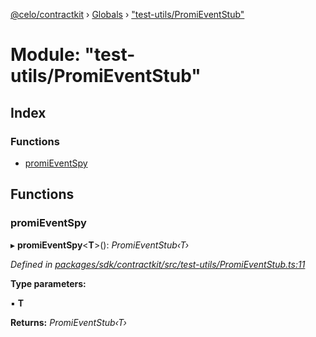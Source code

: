 [@celo/contractkit](../README.md) › [Globals](../globals.md) › ["test-utils/PromiEventStub"](_test_utils_promieventstub_.md)

# Module: "test-utils/PromiEventStub"

## Index

### Functions

* [promiEventSpy](_test_utils_promieventstub_.md#promieventspy)

## Functions

###  promiEventSpy

▸ **promiEventSpy**<**T**>(): *PromiEventStub‹T›*

*Defined in [packages/sdk/contractkit/src/test-utils/PromiEventStub.ts:11](https://github.com/celo-org/celo-monorepo/blob/master/packages/sdk/contractkit/src/test-utils/PromiEventStub.ts#L11)*

**Type parameters:**

▪ **T**

**Returns:** *PromiEventStub‹T›*
